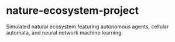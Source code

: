# nature-ecosystem-project
Simulated natural ecosystem featuring autonomous agents, cellular automata, and neural network machine learning.

